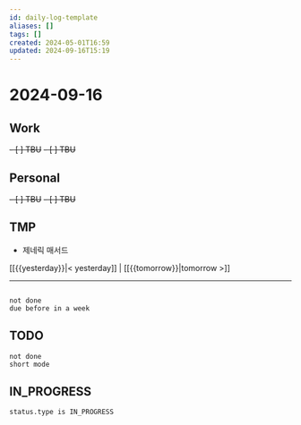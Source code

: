 ```yaml
---
id: daily-log-template
aliases: []
tags: []
created: 2024-05-01T16:59
updated: 2024-09-16T15:19
---
```


# 2024-09-16

## Work

<del>- [ ] TBU</del>
<del>- [ ] TBU </del>

## Personal

<del>- [ ] TBU</del>
<del>- [ ] TBU</del>

## TMP

- 제네릭 매서드

[[{{yesterday}}|< yesterday]] | [[{{tomorrow}}|tomorrow >]]

---

```tasks

not done
due before in a week
```

## TODO

```tasks
not done
short mode
```

## IN_PROGRESS

```tasks
status.type is IN_PROGRESS
```
